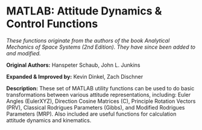 # MATLAB: Attitude Dynamics & Control Functions

*These functions originate from the authors of the book Analytical Mechanics of Space Systems (2nd Edition). 
They have since been added to and modified.*

**Original Authors:** Hanspeter Schaub, John L. Junkins

**Expanded & Improved by:** Kevin Dinkel, Zach Dischner


**Description:** These set of MATLAB utility functions can be used to do basic transformations between various attitude representations,
including: Euler Angles (EulerXYZ), Direction Cosine Matrices (C), Principle Rotation Vectors (PRV), Classical Rodrigues Parameters (Gibbs), and 
Modified Rodrigues Parameters (MRP). Also included are useful functions for calculation attitude dynamics and kinematics.
